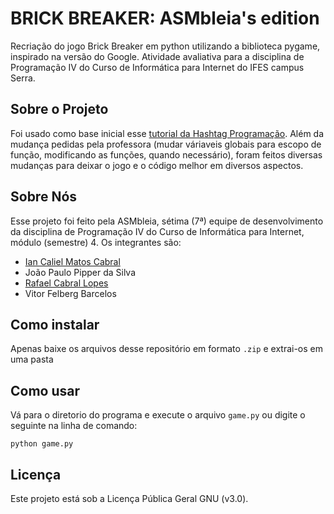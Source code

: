 # BRICK BREAKER: ASMbleia's edition

Recriação do jogo Brick Breaker em python utilizando a biblioteca pygame, inspirado na versão do Google. Atividade avaliativa para a disciplina de Programação IV do Curso de Informática para Internet do IFES campus Serra.

## Sobre o Projeto
Foi usado como base inicial esse [tutorial da Hashtag Programação](https://www.youtube.com/watch?v=h0fKGPW_cxw). Além da mudança pedidas pela professora (mudar váriaveis globais para escopo de função, modificando as funções, quando necessário), foram feitos diversas mudanças para deixar o jogo e o código melhor em diversos aspectos.

## Sobre Nós
Esse projeto foi feito pela ASMbleia, sétima (7ª) equipe de desenvolvimento da disciplina de Programação IV do Curso de Informática para Internet, módulo (semestre) 4.
Os integrantes são:
- [Ian Caliel Matos Cabral](https://github.com/calielian)
- João Paulo Pipper da Silva
- [Rafael Cabral Lopes](https://github.com/leafcabral)
- Vitor Felberg Barcelos

## Como instalar
Apenas baixe os arquivos desse repositório em formato `.zip` e extrai-os em uma pasta

## Como usar
Vá para o diretorio do programa e execute o arquivo `game.py` ou digite o seguinte na linha de comando:
```console
python game.py
```

## Licença
Este projeto está sob a Licença Pública Geral GNU (v3.0).
